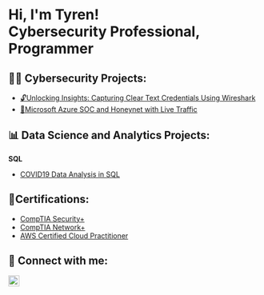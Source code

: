 <h1>Hi, I'm Tyren! <br/><a>Cybersecurity Professional</a>, <a>Programmer</a>

<h2>👨‍💻 Cybersecurity Projects:</h2>

 - [🔓Unlocking Insights: Capturing Clear Text Credentials Using Wireshark](https://github.com/jacksontyren/wireshark_capturing_creds#readme)
 - [🚨Microsoft Azure SOC and Honeynet with Live Traffic](https://github.com/jacksontyren/Azure-SOC-/blob/main/README.md)
 <!-- - [💻Vulnerability Management with OpenVAS](https://github.com/LABURL) -->
<!--     
 <b>Active Directory Home Lab </b>
  - [Active Directory Home Lab](https://github.com/jacksontyren/LABURL)
 -->
 <h2>📊 Data Science and Analytics Projects:</h2>

<b>SQL</b>
  - [COVID19 Data Analysis in SQL](https://github.com/jacksontyren/COVID19-Data-Analysis-In-SQL)
<!--- <b>Python</b>
-->
 <h2>📄Certifications:</h2>

 - [CompTIA Security+](https://imgur.com/a/cPnBk92)
 - [CompTIA Network+](https://imgur.com/a/Cq6fS2G)
 - [AWS Certified Cloud Practitioner](https://github.com/jacksontyren/LABURL)


<h2> 🤳 Connect with me:</h2>




[<img align="left" alt="TyrenJackson | LinkedIn" width="22px" src="https://cdn.jsdelivr.net/npm/simple-icons@v3/icons/linkedin.svg" />][linkedin]


[linkedin]:https://linkedin.com/in/tyren-r-jackson-ms-75b875133

